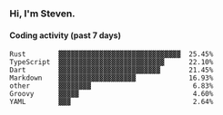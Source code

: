 ### Hi, I'm Steven.

#### Coding activity (past 7 days)
```
Rust        ▓▓▓▓▓▓▓▓▓▓▓▓▓▓▓▓▓▓▓▓▓▓▓▓▓▓▓▓▓▓  25.45%
TypeScript  ▓▓▓▓▓▓▓▓▓▓▓▓▓▓▓▓▓▓▓▓▓▓▓▓▓▓      22.10%
Dart        ▓▓▓▓▓▓▓▓▓▓▓▓▓▓▓▓▓▓▓▓▓▓▓▓▓       21.45%
Markdown    ▓▓▓▓▓▓▓▓▓▓▓▓▓▓▓▓▓▓▓             16.93%
other       ▓▓▓▓▓▓▓▓                         6.83%
Groovy      ▓▓▓▓▓                            4.60%
YAML        ▓▓▓                              2.64%
```

